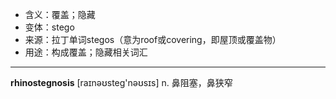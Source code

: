 - <span class="definition">含义：覆盖；隐藏</span>
- <span class="definition">变体：stego</span>
- <span class="definition">来源：拉丁单词stegos（意为roof或covering，即屋顶或覆盖物）</span>
- <span class="definition">用途：构成覆盖；隐藏相关词汇</span>

---

<span class="vocabulary">**rhinostegnosis**</span> [raɪnəʊsteɡ'nəʊsɪs] n. 鼻阻塞，鼻狭窄

